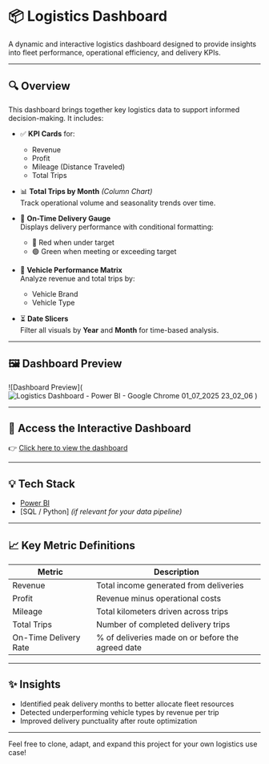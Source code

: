 # 📦 Logistics Dashboard

A dynamic and interactive logistics dashboard designed to provide insights into fleet performance, operational efficiency, and delivery KPIs.

---

## 🔍 Overview

This dashboard brings together key logistics data to support informed decision-making. It includes:

- ✅ **KPI Cards** for:
  - Revenue
  - Profit
  - Mileage (Distance Traveled)
  - Total Trips

- 📊 **Total Trips by Month** *(Column Chart)*  
  Track operational volume and seasonality trends over time.

- 🎯 **On-Time Delivery Gauge**  
  Displays delivery performance with conditional formatting:
  - 🔴 Red when under target
  - 🟢 Green when meeting or exceeding target

- 🚚 **Vehicle Performance Matrix**  
  Analyze revenue and total trips by:
  - Vehicle Brand
  - Vehicle Type

- ⏳ **Date Slicers**  
  Filter all visuals by **Year** and **Month** for time-based analysis.

---

## 🖼️ Dashboard Preview

![Dashboard Preview](![Logistics Dashboard - Power BI - Google Chrome 01_07_2025 23_02_06](https://github.com/user-attachments/assets/9e6874c9-4e1a-4469-bd7f-078ad0aa8838)
)


---

## 🔗 Access the Interactive Dashboard

👉 [Click here to view the dashboard]([URL-TO-YOUR-DASHBOARD](https://app.powerbi.com/view?r=eyJrIjoiNjA3YmE1NTAtMDJkZC00MTI5LWFhNTktMTU1ZjAwMjM5ZDliIiwidCI6IjY1OWNlMmI4LTA3MTQtNDE5OC04YzM4LWRjOWI2MGFhYmI1NyJ9))

---

## 💡 Tech Stack

- [Power BI](https://powerbi.microsoft.com/)
- [SQL / Python] *(if relevant for your data pipeline)*

---

## 📈 Key Metric Definitions

| Metric                | Description                                 |
|-----------------------|---------------------------------------------|
| Revenue               | Total income generated from deliveries      |
| Profit                | Revenue minus operational costs             |
| Mileage               | Total kilometers driven across trips        |
| Total Trips           | Number of completed delivery trips          |
| On-Time Delivery Rate | % of deliveries made on or before the agreed date |

---

## ✨ Insights

- Identified peak delivery months to better allocate fleet resources  
- Detected underperforming vehicle types by revenue per trip  
- Improved delivery punctuality after route optimization

---

Feel free to clone, adapt, and expand this project for your own logistics use case!
